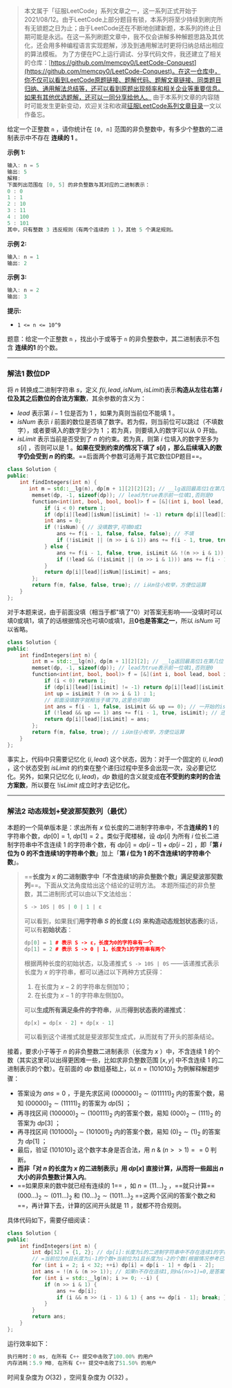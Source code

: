 > 本文属于「征服LeetCode」系列文章之一，这一系列正式开始于2021/08/12。由于LeetCode上部分题目有锁，本系列将至少持续到刷完所有无锁题之日为止；由于LeetCode还在不断地创建新题，本系列的终止日期可能是永远。在这一系列刷题文章中，我不仅会讲解多种解题思路及其优化，还会用多种编程语言实现题解，涉及到通用解法时更将归纳总结出相应的算法模板。
> <b></b>
> 为了方便在PC上运行调试、分享代码文件，我还建立了相关的仓库：[https://github.com/memcpy0/LeetCode-Conquest](https://github.com/memcpy0/LeetCode-Conquest)。在这一仓库中，你不仅可以看到LeetCode原题链接、题解代码、题解文章链接、同类题目归纳、通用解法总结等，还可以看到原题出现频率和相关企业等重要信息。如果有其他优选题解，还可以一同分享给他人。
> <b></b>
> 由于本系列文章的内容随时可能发生更新变动，欢迎关注和收藏[征服LeetCode系列文章目录](https://memcpy0.blog.csdn.net/article/details/119656559)一文以作备忘。

给定一个正整数 `n` ，请你统计在 `[0, n]` 范围的非负整数中，有多少个整数的二进制表示中不存在 **连续的 1** 。

**示例 1:**
```java
输入: n = 5
输出: 5
解释: 
下面列出范围在 [0, 5] 的非负整数与其对应的二进制表示：
0 : 0
1 : 1
2 : 10
3 : 11
4 : 100
5 : 101
其中，只有整数 3 违反规则（有两个连续的 1 ），其他 5 个满足规则。
```
**示例 2:**
```java
输入: n = 1
输出: 2
```
**示例 3:**
```java
输入: n = 2
输出: 3
```
**提示:**
-   `1 <= n <= 10^9`

题意：给定一个正整数 `n` ，找出小于或等于 `n` 的非负整数中，其二进制表示不包含 <strong>连续的1&nbsp;</strong>的个数。

---
### 解法1 数位DP
将 $n$ 转换成二进制字符串 $s$，定义 $f(i, lead, isNum, isLimit)$ ​表示**构造从左往右第 $i$ 位及其之后数位的合法方案数**，其余参数的含义为：​
- $lead$ 表示第 $i−1$ 位是否为 $1$ ，如果为真则当前位不能填 $1$ 。
- $\textit{isNum}$ 表示 $i$ 前面的数位是否填了数字。若为假，则当前位可以跳过（不填数字），或者要填入的数字至少为 $1$ ；若为真，则要填入的数字可以从 $0$ 开始。
- $\textit{isLimit}$ 表示当前是否受到了 $n$ 的约束。若为真，则第 $i$ 位填入的数字至多为 $s[i]$ ，否则可以是 $1$ 。**如果在受到约束的情况下填了 $s[i]$ ，那么后续填入的数字仍会受到 $n$ 的约束**。==后面两个参数可适用于其它数位DP题目==。
```cpp
class Solution {
public:
    int findIntegers(int n) {
       int m = std::__lg(n), dp[m + 1][2][2][2]; // __lg返回最高位1在第几位
        memset(dp, -1, sizeof(dp)); // lead为true表示前一位填1,否则是0
        function<int(int, bool, bool, bool)> f = [&](int i, bool lead, bool isNum, bool isLimit) -> int {
            if (i < 0) return 1;
            if (dp[i][lead][isNum][isLimit] != -1) return dp[i][lead][isNum][isLimit];
            int ans = 0;
            if (!isNum) { // 没填数字,可填0或1
                ans += f(i - 1, false, false, false); // 不填
                if (!isLimit || (n >> i & 1)) ans += f(i - 1, true, true, isLimit); // 能填1
            } else {
                ans += f(i - 1, false, true, isLimit && !(n >> i & 1)); // 无论是否受到限制都可填0
                if (!lead && (!isLimit || (n >> i & 1))) ans += f(i - 1, true, true, isLimit);
            }
            return dp[i][lead][isNum][isLimit] = ans;
        };
        return f(m, false, false, true); // i从m往小枚举，方便位运算
    }
};
```
对于本题来说，由于前面没填（相当于都"填了"0）对答案无影响——没填时可以填0或填1，填了的话根据情况也可填0或填1，且**0也是答案之一**，所以 $isNum$ 可以省略。
```cpp
class Solution {
public:
    int findIntegers(int n) {
        int m = std::__lg(n), dp[m + 1][2][2]; // __lg返回最高位1在第几位
        memset(dp, -1, sizeof(dp)); // lead为true表示前一位填1,否则是0 
        function<int(int, bool, bool)> f = [&](int i, bool lead, bool isLimit) -> int {
            if (i < 0) return 1;
            if (dp[i][lead][isLimit] != -1) return dp[i][lead][isLimit];
            int up = isLimit ? (n >> i & 1) : 1;  
            // 前面没填数字就相当于填了0,这里也可填0
            int ans = f(i - 1, false, isLimit && up == 0); // 一开始的isLimit是true,n>>i&1是1
            if (!lead && up == 1) ans += f(i - 1, true, isLimit); // 还可填1
            return dp[i][lead][isLimit] = ans;
        };
        return f(m, false, true); // i从m往小枚举，方便位运算
    }
};
```
事实上，代码中只需要记忆化 $(i,lead)$ 这个状态，因为：对于一个固定的 $(i,lead)$
，这个状态受到 $isLimit$ 的约束在整个递归过程中至多会出现一次，没必要记忆化。另外，如果只记忆化 $(i,lead)$​ ，$dp$ 数组的含义就变成**在不受到约束时的合法方案数**，所以要在 $!isLimit$ 成立时才去记忆化。

---
### 解法2 动态规划+斐波那契数列（最优）
本题的一个简单版本是：求出所有 $x$ 位长度的二进制字符串中，不含**连续的 $1$** 的字符串个数，$dp[0] = 1,\ dp[1] = 2$ 。类似于爬楼梯，设 $dp[i]$ 为所有 $i$ 位长二进制字符串中不含连续 $1$ 的字符串个数，有 $dp[i] = dp[i - 1] + dp[i - 2]$ ，即「**第 $i$ 位为 $0$ 的不含连续1的字符串个数**」加上「**第 $i$ 位为 $1$ 的不含连续1的字符串个数**」。
> ==**长度为 $x$ 的二进制数字中「不含连续1的非负整数个数」满足斐波那契数列**==。下面从文法角度给出这个结论的证明方法。
> 本题所描述的非负整数，其二进制形式可以由以下文法给出：
> ```rust
> S -> 10S | 0S | 0 | 1 | ε
> ```
> 可以看到，如果我们**用字符串 $S$ 的长度 $L(S)$ 来构造动态规划状态表**的话，可以有**初始状态**：
> ```cpp
> dp[0] = 1 # 表示 S -> ε，长度为0的字符串有一个
> dp[1] = 2 # 表示 S -> 0 | 1，长度为1的字符串有两个
> ```
> 根据两种长度的初始状态，以及递推式 `S -> 10S | 0S` ——该递推式表示长度为 $x$ 的字符串，都可以通过以下两种方式获得：
> 1. 在长度为 $x-2$ 的字符串左侧加10；
> 2. 在长度为 $x-1$ 的字符串左侧加0。
> 
> 可以**生成所有满足条件的字符串**，从而**得到状态表的递推式**：
> ```cpp
> dp[x] = dp[x - 2] + dp[x - 1]
> ```
> 可以看到这个递推式就是斐波那契生成式，从而就有了开头的那条结论。

接着，要求小于等于 $n$ 的非负整数二进制表示（长度为 $x$ ）中，不含连续 $1$ 的个数（其实这里可以出得更困难一些，比如求非负整数范围 $[x, y]$ 中不含连续 $1$ 的二进制表示的个数）。在前面的 $dp$ 数组基础上，以 $n = (101010)_2$ 为例解释解题步骤：
- 答案设为 $ans = 0$ ，于是先求区间 $(000000)_2 \sim (011111)_2$ 内的答案个数，易知 $(00000)_2 \sim (11111)_2$ 的答案为 $dp[5]$ ；
- 再寻找区间 $(100000)_2 \sim (100111)_2$ 内的答案个数，易知 $(000)_2 \sim (111)_2$ 的答案为 $dp[3]$ ；
- 再寻找区间 $(101000)_2 \sim (101001)_2$ 内的答案个数，易知 $(0)_2 \sim (1)_2$ 的答案为 $dp[1]$ ；
- 最后，验证 $(101010)_2$ 这个数字本身是否合法，用 $n\ \&\ (n \gt\gt 1) == 0$ 判断。
- **而非「对 $n$ 的长度为 $x$ 的二进制表示」用 $dp[x]$ 直接计算，从而将一些超出 $n$ 大小的非负整数计算入内**。
- ==如果原来的数中就已经有连续的 $1$== ，如 $n = (11\dots)_2$ ，==就只计算== $(000\dots)_2 \sim (011\dots)_2$ 和 $(10\dots)_2 \sim (1011\dots)_2$ ==这两个区间的答案个数之和==，再计算下去，计算的区间开头就是 $11$ ，就都不符合规则。

具体代码如下，需要仔细阅读：
```cpp
class Solution {
public:
    int findIntegers(int n) {
        int dp[32] = {1, 2}; // dp[i]:长度为i的二进制字符串中不存在连续1的字符串个数
        // =当前位为0且长度为i-1的个数+当前位为1且长度为i-2的个数(根据情况参考已求出的答案)
        for (int i = 2; i < 32; ++i) dp[i] = dp[i - 1] + dp[i - 2];
        int ans = !(n & (n >> 1)); // 如果n不存在连续1,则n&(n>>1)=0,是答案之
        for (int i = std::__lg(n); i >= 0; --i) {
            if (n >> i & 1) {
                ans += dp[i];
                if (i && n >> (i - 1) & 1) { ans += dp[i - 1]; break; }
            }
        }
        return ans;
    }
};
```
运行效率如下：
```cpp
执行用时：0 ms, 在所有 C++ 提交中击败了100.00% 的用户
内存消耗：5.9 MB, 在所有 C++ 提交中击败了51.50% 的用户
```
时间复杂度为 $O(32)$ ，空间复杂度为 $O(32)$ 。

